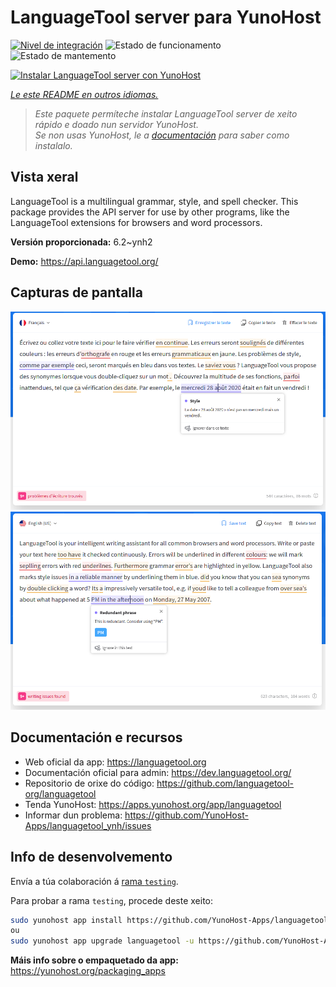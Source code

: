 <!--
NOTA: Este README foi creado automáticamente por <https://github.com/YunoHost/apps/tree/master/tools/readme_generator>
NON debe editarse manualmente.
-->

# LanguageTool server para YunoHost

[![Nivel de integración](https://dash.yunohost.org/integration/languagetool.svg)](https://dash.yunohost.org/appci/app/languagetool) ![Estado de funcionamento](https://ci-apps.yunohost.org/ci/badges/languagetool.status.svg) ![Estado de mantemento](https://ci-apps.yunohost.org/ci/badges/languagetool.maintain.svg)

[![Instalar LanguageTool server con YunoHost](https://install-app.yunohost.org/install-with-yunohost.svg)](https://install-app.yunohost.org/?app=languagetool)

*[Le este README en outros idiomas.](./ALL_README.md)*

> *Este paquete permíteche instalar LanguageTool server de xeito rápido e doado nun servidor YunoHost.*  
> *Se non usas YunoHost, le a [documentación](https://yunohost.org/install) para saber como instalalo.*

## Vista xeral

LanguageTool is a multilingual grammar, style, and spell checker. This package provides the API server for use by other programs, like the LanguageTool extensions for browsers and word processors.


**Versión proporcionada:** 6.2~ynh2

**Demo:** <https://api.languagetool.org/>

## Capturas de pantalla

![Captura de pantalla de LanguageTool server](./doc/screenshots/screenshot_fr.png)
![Captura de pantalla de LanguageTool server](./doc/screenshots/screenshot.png)

## Documentación e recursos

- Web oficial da app: <https://languagetool.org>
- Documentación oficial para admin: <https://dev.languagetool.org/>
- Repositorio de orixe do código: <https://github.com/languagetool-org/languagetool>
- Tenda YunoHost: <https://apps.yunohost.org/app/languagetool>
- Informar dun problema: <https://github.com/YunoHost-Apps/languagetool_ynh/issues>

## Info de desenvolvemento

Envía a túa colaboración á [rama `testing`](https://github.com/YunoHost-Apps/languagetool_ynh/tree/testing).

Para probar a rama `testing`, procede deste xeito:

```bash
sudo yunohost app install https://github.com/YunoHost-Apps/languagetool_ynh/tree/testing --debug
ou
sudo yunohost app upgrade languagetool -u https://github.com/YunoHost-Apps/languagetool_ynh/tree/testing --debug
```

**Máis info sobre o empaquetado da app:** <https://yunohost.org/packaging_apps>
